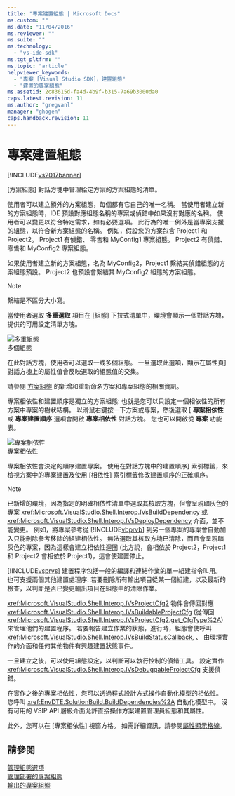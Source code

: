 ```yaml
---
title: "專案建置組態 | Microsoft Docs"
ms.custom: ""
ms.date: "11/04/2016"
ms.reviewer: ""
ms.suite: ""
ms.technology: 
  - "vs-ide-sdk"
ms.tgt_pltfrm: ""
ms.topic: "article"
helpviewer_keywords: 
  - "專案 [Visual Studio SDK]，建置組態"
  - "建置的專案組態"
ms.assetid: 2c83615d-fa4d-4b9f-b315-7a69b3000da0
caps.latest.revision: 11
ms.author: "gregvanl"
manager: "ghogen"
caps.handback.revision: 11
---
```

# 專案建置組態
[!INCLUDE[vs2017banner](../../code-quality/includes/vs2017banner.md)]

\[方案組態\] 對話方塊中管理給定方案的方案組態的清單。  
  
 使用者可以建立額外的方案組態，每個都有它自己的唯一名稱。 當使用者建立新的方案組態時，IDE 預設對應組態名稱的專案或偵錯中如果沒有對應的名稱。 使用者可以變更以符合特定需求，如有必要選項。 此行為的唯一例外是當專案支援的組態，以符合新方案組態的名稱。 例如，假設您的方案包含 Project1 和 Project2。 Project1 有偵錯、 零售和 MyConfig1 專案組態。 Project2 有偵錯、 零售和 MyConfig2 專案組態。  
  
 如果使用者建立新的方案組態，名為 MyConfig2，Project1 繫結其偵錯組態的方案組態預設。 Project2 也預設會繫結其 MyConfig2 組態的方案組態。  
  
> [!NOTE]
>  繫結是不區分大小寫。  
  
 當使用者選取 **多重選取** 項目在 \[組態\] 下拉式清單中，環境會顯示一個對話方塊，提供的可用設定清單方塊。  
  
 ![多重組態](~/docs/extensibility/internals/media/vsmultiplecfgs.gif "vsMultipleCfgs")  
多個組態  
  
 在此對話方塊，使用者可以選取一或多個組態。 一旦選取此選項，顯示在屬性頁\] 對話方塊上的屬性值會反映選取的組態值的交集。  
  
 請參閱 [方案組態](../../extensibility/internals/solution-configuration.md) 的新增和重新命名方案和專案組態的相關資訊。  
  
 專案相依性和建置順序是獨立的方案組態: 也就是您可以只設定一個相依性的所有方案中專案的樹狀結構。 以滑鼠右鍵按一下方案或專案，然後選取 \[ **專案相依性** 或 **專案建置順序** 選項會開啟 **專案相依性** 對話方塊。 您也可以開啟從 **專案** 功能表。  
  
 ![專案相依性](~/docs/extensibility/internals/media/vsprojdependencies.gif "vsProjDependencies")  
專案相依性  
  
 專案相依性會決定的順序建置專案。 使用在對話方塊中的建置順序\] 索引標籤，來檢視方案中的專案建置及使用 \[相依性\] 索引標籤修改建置順序的正確順序。  
  
> [!NOTE]
>  已新增的環境，因為指定的明確相依性清單中選取其核取方塊，但會呈現暗灰色的專案 <xref:Microsoft.VisualStudio.Shell.Interop.IVsBuildDependency> 或 <xref:Microsoft.VisualStudio.Shell.Interop.IVsDeployDependency> 介面，並不能變更。 例如，將專案參考從 [!INCLUDE[vbprvb](../../code-quality/includes/vbprvb_md.md)] 到另一個專案的專案會自動加入只能刪除參考移除的組建相依性。 無法選取其核取方塊已清除，而且會呈現暗灰色的專案，因為這樣會建立相依性迴圈 \(比方說，會相依於 Project2，Project1 和 Project2 會相依於 Project1\)，這會使建置停止。  
  
 [!INCLUDE[vsprvs](../../code-quality/includes/vsprvs_md.md)] 建置程序包括一般的編譯和連結作業的單一組建指令叫用。 也可支援兩個其他建置處理序: 若要刪除所有輸出項目從某一個組建，以及最新的檢查，以判斷是否已變更輸出項目在組態中的清除作業。  
  
 <xref:Microsoft.VisualStudio.Shell.Interop.IVsProjectCfg2> 物件會傳回對應 <xref:Microsoft.VisualStudio.Shell.Interop.IVsBuildableProjectCfg> \(從傳回 <xref:Microsoft.VisualStudio.Shell.Interop.IVsProjectCfg2.get_CfgType%2A>\) 來管理他們的建置程序。 若要報告建立作業的狀態，進行時，組態會使呼叫 <xref:Microsoft.VisualStudio.Shell.Interop.IVsBuildStatusCallback>, 、 由環境實作的介面和任何其他物件有興趣建置狀態事件。  
  
 一旦建立之後，可以使用組態設定，以判斷可以執行控制的偵錯工具。 設定實作 <xref:Microsoft.VisualStudio.Shell.Interop.IVsDebuggableProjectCfg> 支援偵錯。  
  
 在實作之後的專案相依性，您可以透過程式設計方式操作自動化模型的相依性。 您呼叫 <xref:EnvDTE.SolutionBuild.BuildDependencies%2A> 自動化模型中。 沒有可用的 VSIP API 層級介面允許直接操作方案建置管理員組態和其屬性。  
  
 此外，您可以在 \[專案相依性\] 視窗方格。 如需詳細資訊，請參閱[屬性顯示格線](../../extensibility/internals/properties-display-grid.md)。  
  
## 請參閱  
 [管理組態選項](../../extensibility/internals/managing-configuration-options.md)   
 [管理部署的專案組態](../../extensibility/internals/project-configuration-for-managing-deployment.md)   
 [輸出的專案組態](../../extensibility/internals/project-configuration-for-output.md)